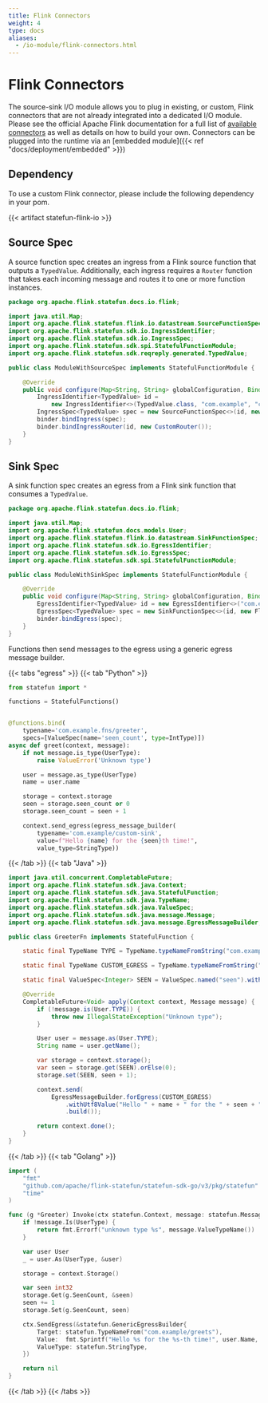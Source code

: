 ```yaml
---
title: Flink Connectors
weight: 4
type: docs
aliases:
  - /io-module/flink-connectors.html
---
```

<!--
Licensed to the Apache Software Foundation (ASF) under one
or more contributor license agreements.  See the NOTICE file
distributed with this work for additional information
regarding copyright ownership.  The ASF licenses this file
to you under the Apache License, Version 2.0 (the
"License"); you may not use this file except in compliance
with the License.  You may obtain a copy of the License at

  http://www.apache.org/licenses/LICENSE-2.0

Unless required by applicable law or agreed to in writing,
software distributed under the License is distributed on an
"AS IS" BASIS, WITHOUT WARRANTIES OR CONDITIONS OF ANY
KIND, either express or implied.  See the License for the
specific language governing permissions and limitations
under the License.
-->

# Flink Connectors


The source-sink I/O module allows you to plug in existing, or custom, Flink connectors that are not already integrated into a dedicated I/O module.
Please see the official Apache Flink documentation for a full list of [available connectors](https://ci.apache.org/projects/flink/flink-docs-release-1.12/dev/connectors/) as well as details on how to build your own.
Connectors can be plugged into the runtime via an [embedded module]({{< ref "docs/deployment/embedded" >}})

## Dependency

To use a custom Flink connector, please include the following dependency in your pom.

{{< artifact statefun-flink-io >}}

## Source Spec

A source function spec creates an ingress from a Flink source function that outputs a `TypedValue`.
Additionally, each ingress requires a `Router` function that takes each incoming message and routes it to one or more function instances. 

```java
package org.apache.flink.statefun.docs.io.flink;

import java.util.Map;
import org.apache.flink.statefun.flink.io.datastream.SourceFunctionSpec;
import org.apache.flink.statefun.sdk.io.IngressIdentifier;
import org.apache.flink.statefun.sdk.io.IngressSpec;
import org.apache.flink.statefun.sdk.spi.StatefulFunctionModule;
import org.apache.flink.statefun.sdk.reqreply.generated.TypedValue;

public class ModuleWithSourceSpec implements StatefulFunctionModule {

    @Override
    public void configure(Map<String, String> globalConfiguration, Binder binder) {
        IngressIdentifier<TypedValue> id =
            new IngressIdentifier<>(TypedValue.class, "com.example", "custom-source");
        IngressSpec<TypedValue> spec = new SourceFunctionSpec<>(id, new FlinkSource<>());
        binder.bindIngress(spec);
        binder.bindIngressRouter(id, new CustomRouter());
    }
}
```


## Sink Spec

A sink function spec creates an egress from a Flink sink function that consumes a `TypedValue`.

```java
package org.apache.flink.statefun.docs.io.flink;

import java.util.Map;
import org.apache.flink.statefun.docs.models.User;
import org.apache.flink.statefun.flink.io.datastream.SinkFunctionSpec;
import org.apache.flink.statefun.sdk.io.EgressIdentifier;
import org.apache.flink.statefun.sdk.io.EgressSpec;
import org.apache.flink.statefun.sdk.spi.StatefulFunctionModule;

public class ModuleWithSinkSpec implements StatefulFunctionModule {

    @Override
    public void configure(Map<String, String> globalConfiguration, Binder binder) {
        EgressIdentifier<TypedValue> id = new EgressIdentifier<>("com.example", "custom-sink", TypedValue.class);
        EgressSpec<TypedValue> spec = new SinkFunctionSpec<>(id, new FlinkSink<>());
        binder.bindEgress(spec);
    }
}
```

Functions then send messages to the egress using a generic egress message builder.

{{< tabs "egress" >}}
{{< tab "Python" >}}
```python
from statefun import *

functions = StatefulFunctions()


@functions.bind(
    typename='com.example.fns/greeter',
    specs=[ValueSpec(name='seen_count', type=IntType)])
async def greet(context, message):
    if not message.is_type(UserType):
        raise ValueError('Unknown type')

    user = message.as_type(UserType)
    name = user.name

    storage = context.storage
    seen = storage.seen_count or 0
    storage.seen_count = seen + 1

    context.send_egress(egress_message_builder(
        typename='com.example/custom-sink',
        value=f"Hello {name} for the {seen}th time!",
        value_type=StringType))
```
{{< /tab >}}
{{< tab "Java" >}}
```java
import java.util.concurrent.CompletableFuture;
import org.apache.flink.statefun.sdk.java.Context;
import org.apache.flink.statefun.sdk.java.StatefulFunction;
import org.apache.flink.statefun.sdk.java.TypeName;
import org.apache.flink.statefun.sdk.java.ValueSpec;
import org.apache.flink.statefun.sdk.java.message.Message;
import org.apache.flink.statefun.sdk.java.message.EgressMessageBuilder;

public class GreeterFn implements StatefulFunction {

    static final TypeName TYPE = TypeName.typeNameFromString("com.example.fns/greeter");

    static final TypeName CUSTOM_EGRESS = TypeName.typeNameFromString("com.example/custom-sink");

    static final ValueSpec<Integer> SEEN = ValueSpec.named("seen").withIntType();

    @Override 
    CompletableFuture<Void> apply(Context context, Message message) {
        if (!message.is(User.TYPE)) {
            throw new IllegalStateException("Unknown type");
        }

        User user = message.as(User.TYPE);
        String name = user.getName();

        var storage = context.storage();
        var seen = storage.get(SEEN).orElse(0);
        storage.set(SEEN, seen + 1);

        context.send(
            EgressMessageBuilder.forEgress(CUSTOM_EGRESS)
                .withUtf8Value("Hello " + name + " for the " + seen + "th time!")
                .build());

        return context.done();
    }
}
```
{{< /tab >}}
{{< tab "Golang" >}}
```go
import (
	"fmt"
	"github.com/apache/flink-statefun/statefun-sdk-go/v3/pkg/statefun"
    "time"
)

func (g *Greeter) Invoke(ctx statefun.Context, message: statefun.Message) error {
    if !message.Is(UserType) {
        return fmt.Errorf("unknown type %s", message.ValueTypeName())
    }

    var user User
    _ = user.As(UserType, &user)

    storage = context.Storage()

    var seen int32
    storage.Get(g.SeenCount, &seen)
    seen += 1
    storage.Set(g.SeenCount, seen)

	ctx.SendEgress(&statefun.GenericEgressBuilder{
		Target: statefun.TypeNameFrom("com.example/greets"),
		Value:  fmt.Sprintf("Hello %s for the %s-th time!", user.Name, count),
		ValueType: statefun.StringType,
	})

    return nil
}
```
{{< /tab >}}
{{< /tabs >}}